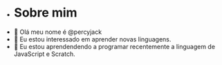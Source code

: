 - # Sobre mim
- 👋 Olá meu nome é @percyjack
- 👀 Eu estou interessado em aprender novas linguagens.
- 🌱 Eu estou aprendendendo a programar recentemente a linguagem de JavaScript e Scratch.
